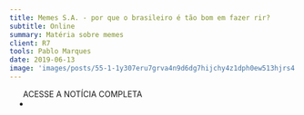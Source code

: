 ```yaml
---
title: Memes S.A. - por que o brasileiro é tão bom em fazer rir?
subtitle: Online
summary: Matéria sobre memes
client: R7
tools: Pablo Marques
date: 2019-06-13
image: 'images/posts/55-1-1y307eru7grva4n9d6dg7hijchy4z1dph0ew513hjrs4.png'
---
```




<div class="post__share"><ul class="share__list list-reset">ACESSE A NOTÍCIA COMPLETA<li class="share__item" style="margin-left: 10px"><a class="share__link share__facebook" style="background: #fa5657" href="https://estudio.r7.com/edicoes/memes-sa-por-que-o-brasileiro-e-tao-bom-em-fazer-rir-13062019" title="Link" rel="nofollow"><i class="fa-solid fa-link"></i></a></li></ul></div>
<!-- <div class="gallery-box"><div class="gallery"><img src="/clipping/images/example-1.jpg" loading="lazy" alt="Project"><img src="/clipping/images/example-2.jpg" loading="lazy" alt="Project"></div><em>Gallery / <a href="https://www.freepik.com/" target="_blank">Freepic</a></em></div> -->
